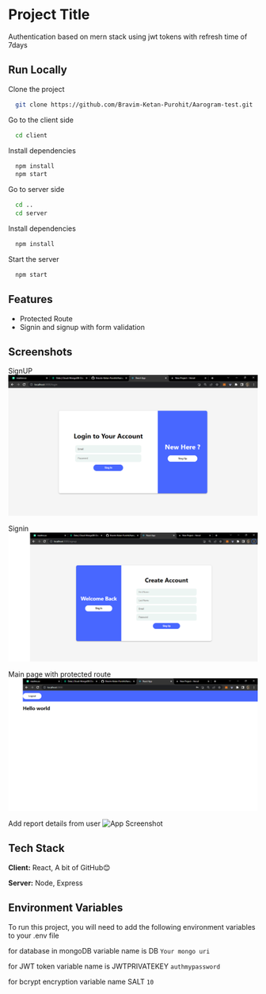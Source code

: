 
# Project Title

Authentication based on mern stack using jwt tokens with refresh time of 7days



## Run Locally

Clone the project

```bash
  git clone https://github.com/Bravim-Ketan-Purohit/Aarogram-test.git
```

Go to the client side

```bash
  cd client
```

Install dependencies

```bash
  npm install
  npm start
```

Go to server side
```bash
  cd ..
  cd server
```

Install dependencies

```bash
  npm install
```

Start the server

```bash
  npm start
```


## Features

- Protected Route
- Signin and signup with form validation



## Screenshots

SignUP
![App Screenshot](https://github.com/Bravim-Ketan-Purohit/Aarogram-test/blob/main/Screenshots/Login.png)

Signin
![App Screenshot](https://github.com/Bravim-Ketan-Purohit/Aarogram-test/blob/main/Screenshots/Signin.png)

Main page with protected route
![App Screenshot](https://github.com/Bravim-Ketan-Purohit/Aarogram-test/blob/main/Screenshots/Main%20page.png)

Add report details from user
![App Screenshot](https://github.com/Bravim-Ketan-Purohit/authentication/blob/main/Screenshots/enter%20report%20details.png)











## Tech Stack

**Client:** React, A bit of GitHub😊

**Server:** Node, Express


## Environment Variables

To run this project, you will need to add the following environment variables to your .env file

for database in mongoDB variable name is DB
`Your mongo uri`

for JWT token variable name is JWTPRIVATEKEY
`authmypassword`

for bcrypt encryption variable name SALT
`10`


